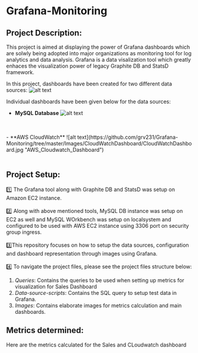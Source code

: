 # Grafana-Monitoring

## Project Description:

This project is aimed at displaying the power of Grafana dashboards which are solwly being adopted into major organizations as monitoring tool for log analytics and data analysis. Grafana is a data visalization tool which greatly enhaces the visualization power of legacy Graphite DB and StatsD framework.

In this project, dashboards have been created for two different data sources:
![alt text](https://github.com/grv231/Grafana-Monitoring/tree/master/Images/DataSources.jpg "Data Sources")

Individual dashboards have been given below for the data sources:
<br>
 - **MySQL Database**
 ![alt text](https://github.com/grv231/Grafana-Monitoring/tree/master/Images/SalesDashboard/Sales_Dashboard.jpg "Sales_Dashboard")
 <br>
 <br>
 - **AWS CloudWatch**
 ![alt text](https://github.com/grv231/Grafana-Monitoring/tree/master/Images/CloudWatchDashboard/CloudWatchDashboard.jpg "AWS_Cloudwatch_Dashboard")
 <br>
 <br>

## Project Setup:

:one: The Grafana tool along with Graphite DB and StatsD was setup on Amazon EC2 instance.
<br>
<br>
:two: Along with above mentioned tools, MySQL DB instance was setup on EC2 as well and MySQL WOrkbench was setup on localsystem and configured to be used with AWS EC2 instance using 3306 port on security group ingress.
<br>
<br>
:three:This repository focuses on how to setup the data sources, configuration and dashboard representation through images using Grafana.
<br>
<br>
:four: To navigate the project files, please see the project files structure below:

1. *Queries*: Contains the queries to be used when setting up metrics for visualization for Sales Dashboard
2. *Data-source-scripts*: Contains the SQL query to setup test data in Grafana.
3. *Images*: Contains elaborate images for metrics calculation and main dashboards.

## Metrics determined:
Here are the metrics calculated for the Sales and CLoudwatch dashboard
